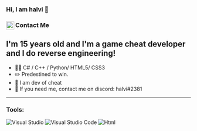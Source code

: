 <!--

:)

-->

### **Hi, I am halvi 🤖**

### Contact Me [<img align="left" alt="halvi | Discord" width="22px" src="https://raw.githubusercontent.com/anuraghazra/anuraghazra/master/assets/discord-round.svg" />](https://discord.gg/38DzZqkG8e)

## I'm 15 years old and I'm a game cheat developer and I do reverse engineering!
-   👨‍💻 C# / C++ / Python/ HTML5/ CSS3
-   :pencil2: Predestined to win.
-   👻 I am dev of cheat
-   :thought_balloon: If you need me, contact me on discord: halvi#2381
---
### Tools:
![Visual Studio](https://img.shields.io/badge/Visual%20Studio-5C2D91.svg?style=for-the-badge&logo=visual-studio&logoColor=white)
![Visual Studio Code](https://img.shields.io/badge/Visual%20Studio%20Code-0078d7.svg?style=for-the-badge&logo=visual-studio-code&logoColor=white)
![Html](https://img.shields.io/badge/HTML5-E34F26?style=for-the-badge&logo=html5&logoColor=white)
  

            
         
